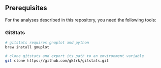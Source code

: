## Prerequisites

For the analyses described in this repository, you need the following tools:

### GitStats

```sh
# gitstats requires gnuplot and python
brew install gnuplot

# clone gitstats and export its path to an environment variable
git clone https://github.com/gktrk/gitstats.git
```
